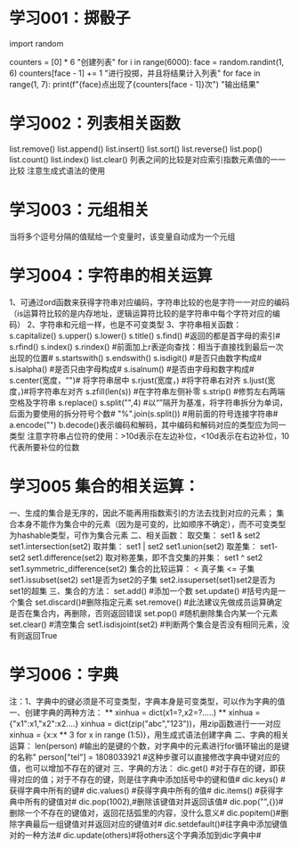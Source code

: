 # 学习001：掷骰子
import random

counters = [0] * 6 "创建列表"
for i in range(6000):
    face = random.randint(1, 6)
    counters[face - 1] += 1 "进行投掷，并且将结果计入列表"
for face in range(1, 7):
    print(f"{face}点出现了{counters[face - 1]}次") "输出结果"
# 学习002：列表相关函数
list.remove()
list.append()
list.insert()
list.sort()
list.reverse()
list.pop()
list.count()
list.index()
list.clear()
列表之间的比较是对应索引指数元素值的一一比较
注意生成式语法的使用
# 学习003：元组相关
当将多个逗号分隔的值赋给一个变量时，该变量自动成为一个元组
# 学习004：字符串的相关运算
1、可通过ord函数来获得字符串对应编码，字符串比较的也是字符一一对应的编码
（is运算符比较的是内存地址，逻辑运算符比较的是字符串中每个字符对应的编码）
2、字符串和元组一样，也是不可变类型
3、字符串相关函数：
s.capitalize()
s.upper()
s.lower()
s.title()
s.find() #返回的都是首字母的索引# s.rfind()
s.index() s.rindex() #前面加上r表逆向查找：相当于直接找到最后一次出现的位置#
s.startswith()
s.endswith()
s.isdigit() #是否只由数字构成#
s.isalpha() #是否只由字母构成#
s.isalnum() #是否由字母和数字构成#
s.center(宽度，"")# 将字符串居中
s.rjust(宽度，) #将字符串右对齐
s.ljust(宽度，)#将字符串左对齐
s.zfill(len(s)) #在字符串左侧补零
s.strip() #修剪左右两端空格及字符串
s.replace()
s.split("",4) #以“”隔开为基准，将字符串拆分为单词，后面为要使用的拆分符号个数#
"%".join(s.split()) #用前面的符号连接字符串#
a.encode("")
b.decode()表示编码和解码，其中编码和解码对应的类型应为同一类型
注意字符串占位符的使用：>10d表示在左边补位，<10d表示在右边补位，10代表所要补位的位数
# 学习005 集合的相关运算：
一、生成的集合是无序的，因此不能再用指数索引的方法去找到对应的元素；
集合本身不能作为集合中的元素（因为是可变的，比如顺序不确定），而不可变类型为hashable类型，可作为集合元素
二、相关函数：
取交集：
set1 & set2
set1.intersection(set2)
取并集：
set1 | set2
set1.union(set2)
取差集：
set1- set2
set1.difference(set2)
取对称差集，即不含交集的并集：
set1 ^ set2
set1.symmetric_difference(set2)
集合的比较运算：
< 真子集
<= 子集
set1.issubset(set2) set1是否为set2的子集
set2.issuperset(set1)set2是否为set1的超集
三、集合的方法：
set.add() #添加一个数
set.update() #括号内是一个集合
set.discard()#删除指定元素
set.remove() #此法建议先做成员运算确定是否在集合内，再删除，否则返回错误
set.pop() #随机删除集合内某一个元素
set.clear() #清空集合
set1.isdisjoint(set2) #判断两个集合是否没有相同元素，没有则返回True
# 学习006：字典
注：1、字典中的键必须是不可变类型，字典本身是可变类型，可以作为字典的值
一、创建字典的两种方法：
** xinhua = dict(x1=?,x2=?.....)
** xinhua = {"x1":x1,"x2":x2....}
xinhua = dict(zip("abc","123"))，用zip函数进行一一对应
xinhua = {x:x ** 3 for x in range (1:5)}，用生成式语法创建字典
二、字典的相关运算：
len(person) #输出的是键的个数，对字典中的元素进行for循环输出的是键的名称"
person["tel"] = 1808033921 #这种步骤可以直接修改字典中键对应的值，也可以增加不存在的键对
三、字典的方法：
dic.get() #对于存在的键，即获得对应的值；对于不存在的键，则是往字典中添加括号中的键和值#
dic.keys() #获得字典中所有的键#
dic.values() #获得字典中所有的值#
dic.items() #获得字典中所有的键值对#
dic.pop(1002),#删除该键值对并返回该值#
dic.pop("",{})#删除一个不存在的键值对，返回花括弧里的内容，没什么意义#
dic.popitem()#删除字典最后一组键值对并返回对应的键值对#
dic.setdefault()#往字典中添加键值对的一种方法#
dic.update(others)#将others这个字典添加到dic字典中#




